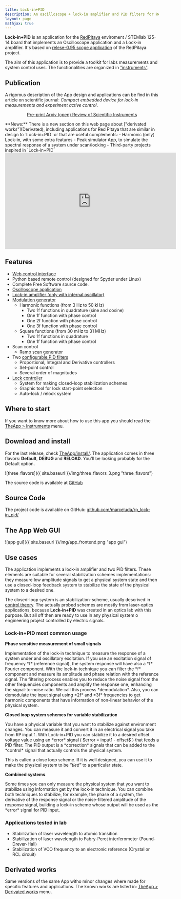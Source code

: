 ```yaml
---
title: Lock-in+PID
description: An oscilloscope + lock-in amplifier and PID filters for RedPitaya
layout: page
mathjax: true
---
```




**Lock-in+PID** is an application for the [RedPitaya](https://redpitaya.com/) enviroment / STEMlab 125-14 board
that implements an Oscilloscope application and a Lock-in amplifier. It's based on
[relese-0.95 scope application](https://github.com/RedPitaya/RedPitaya/tree/release-v0.95/apps-free/scope)
of the RedPitaya project.

The aim of this application is to provide a toolkit for labs measurements and system control uses.
The functionalities are organized in ["instruments"](TheApp/instruments/instruments_01_intro/).

## Publication
A rigorous description of the App design and applications can be find in this article on scientific journal:
*Compact embedded device for lock-in measurements and experiment active control*.

<center>
<p> <a href="https://arxiv.org/abs/1811.01901" class="btn btn-primary btn-lg" role="button">
Pre-print Arxiv (open)
</a>
<a href="https://aip.scitation.org/doi/10.1063/1.5080345" class="btn btn-primary btn-lg" role="button">
Review of Scientific Instruments
</a>
</p>
</center>

<div class="alert alert-info" role="alert" markdown="1" >
**News:** There is a new section on this web page about ["derivated works"](Derivated), including applications
for Red Pitaya that are similar in design to `Lock-in+PID` or that are useful complements:
  - Harmonic (only) Lock-in, with some extra features
  - Peak simulator App, to simulate the spectral response of a system under scan/locking
  - Third-party projects inspired in `Lock-in+PID`
</div>

<iframe width="560" height="315" src="https://www.youtube.com/embed/330eYE75MYQ" frameborder="0" allow="accelerometer; autoplay; encrypted-media; gyroscope; picture-in-picture" allowfullscreen></iframe>

## Features

- [Web control interface](TheApp/instruments/instruments_01_intro/#the-web-frontend)
- Python based remote control (designed for Spyder under Linux)
- Complete Free Software source code.
- [Oscilloscope application](TheApp/instruments/instruments_02_scope/)
- [Lock-in amplifier (only with internal oscillator)](TheApp/instruments/instruments_04_lock-in/)
- [Modulation generator](TheApp/instruments/instruments_05_modulation/)
  - Harmonic functions (from 3 Hz to 50 kHz)
    - Two 1f functions in quadrature (sine and cosine)
    - One 1f function with phase control
    - One 2f function  with phase control
    - One 3f function  with phase control
  - Square functions (from 30 mHz to 31 MHz)
    - Two 1f functions in quadrature
    - One 1f function with phase control
- Scan control
  - [Ramp scan generator](TheApp/instruments/instruments_06_ramp_gen/)
- Two [configurable PID filters](TheApp/instruments/instruments_07_pids/)
  - Proportional, Integral and Derivative controllers
  - Set-point control
  - Several order of magnitudes
- [Lock controller](TheApp/instruments/instruments_08_autolock/)
  - System for making closed-loop stabilization schemes
  - Graphic tool for lock start-point selection
  - Auto-lock / relock system


## Where to start

If you want to know more about how to use this app you should read the
[TheApp > Instruments](TheApp/instruments/instruments_01_intro/) menu.


## Download and install

For the last release, check [TheApp/install/](TheApp/install/). The application
comes in three flavors: **Default**, **DEBUG** and **RELOAD**. You'll be looking
probably for the Default option.

![three_flavors]({{ site.baseurl }}/img/three_flavors_3.png "three_flavors")

The source code is available at [GitHub](https://github.com/marceluda/rp_lock-in_pid)

## Source Code

The project code is available on GitHub:
[github.com/marceluda/rp_lock-in_pid/](https://github.com/marceluda/rp_lock-in_pid/)

## The App Web GUI

![app gui]({{ site.baseurl }}/img/app_frontend.png "app gui")


## Use cases

The application implements a lock-in amplifier and two PID filters. These elements
are suitable for several stabilization schemes implementations: they measure
low amplitude signals to get a physical system state and then use a
closed-loop feedback system to stabilize the state of the physical system to a desired one.

The closed-loop system is an stabilization-scheme, usually descrived in
[control theory](https://en.wikipedia.org/wiki/Control_theory). The actually probed schemes
are mostly from laser-optics applications, because **Lock-in+PID** was created in
an optics lab with this purpose. But all off then are ready to use in any physical
system o engineering project controlled by electric signals.

### Lock-in+PID most common usage

**Phase sensitive measurement of small signals**

<div class="alert alert-success" role="alert" markdown="1" >
Implementation of the lock-in technique to measure the response of a system
under and oscillatory excitation. If you use an excitation signal of frequency *f*
(reference signal),
the system response will have also a *f* Fourier component. With the lock-in technique
you can filter the *f* component and measure its amplitude and phase relation with
the reference signal. The filtering process enables you to reduce the noise signal from
the other frequencies components and amplify the response one, enhancing the
signal-to-noise ratio. We call this process *demodulation*. Also, you can demodulate
the input signal using *2f* and *3f* frequencies to get harmonic components that
have information of non-linear behavior of the physical system.
</div>


**Closed loop system schemes for variable stabilization**

<div class="alert alert-success" role="alert" markdown="1" >
You have a physical variable that you want to stabilize against environment changes.
You can measure it and convert it in an electrical signal you take from RP input 1.
With Lock-in+PID you can stabilize it to a desired offset voltage value using an *error*
signal ( $error = input1 - offset$ ) that feeds a PID filter. The PID output is a
*correction* signals that can be added to the *control* signal that actually
controls the physical system.

This is called a close loop scheme. If it is well designed, you can use it to make
the physical system to be *"tied"* to a particular state.
</div>


**Combined systems**

<div class="alert alert-success" role="alert" markdown="1" >
Some times you can only measure the physical system that you want to stabilize
using information get by the lock-in technique. You can combine both techniques
to stabilize, for example, the phase of a system, the derivative of the response
signal or the noise-filtered amplitude of the response signal, building a lock-in
scheme whose output will be used as the *error* signal for PID input.
</div>


###  Applications tested in lab
  - Stabilization of laser wavelength to atomic transition
  - Stabilization of laser wavelength to Fabry-Perot interferometer (Pound-Drever-Hall)
  - Stabilization of VCO frequency to an electronic reference (Crystal or RCL circuit)


## Derivated works
Same versions of the same App witho minor changes where made for specific features and applications.
The known works are listed in:
[TheApp > Derivated works](Derivated) menu.
